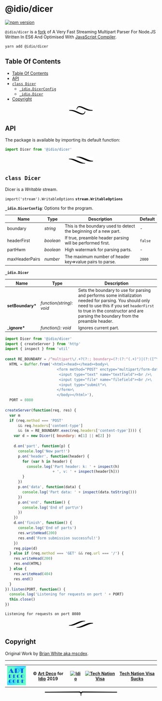 # @idio/dicer

[![npm version](https://badge.fury.io/js/%40idio%2Fdicer.svg)](https://npmjs.org/package/@idio/dicer)

`@idio/dicer` is a [fork](https://github.com/mscdex/dicer) of A Very Fast Streaming Multipart Parser For Node.JS Written In ES6 And Optimised With [JavaScript Compiler](https://compiler.page).

```sh
yarn add @idio/dicer
```

## Table Of Contents

- [Table Of Contents](#table-of-contents)
- [API](#api)
- [`class Dicer`](#class-dicer)
  * [`_idio.DicerConfig`](#type-_idiodicerconfig)
  * [`_idio.Dicer`](#type-_idiodicer)
- [Copyright](#copyright)

<p align="center"><a href="#table-of-contents"><img src="/.documentary/section-breaks/0.svg?sanitize=true"></a></p>

## API

The package is available by importing its default function:

```js
import Dicer from '@idio/dicer'
```

<p align="center"><a href="#table-of-contents"><img src="/.documentary/section-breaks/1.svg?sanitize=true"></a></p>

## `class Dicer`

Dicer is a _Writable_ stream.

`import('stream').WritableOptions` __<a name="type-streamwritableoptions">`stream.WritableOptions`</a>__

__<a name="type-_idiodicerconfig">`_idio.DicerConfig`</a>__: Options for the program.

|      Name      |       Type       |                           Description                            | Default |
| -------------- | ---------------- | ---------------------------------------------------------------- | ------- |
| boundary       | <em>string</em>  | This is the boundary used to detect the beginning of a new part. | -       |
| headerFirst    | <em>boolean</em> | If true, preamble header parsing will be performed first.        | `false` |
| partHwm        | <em>boolean</em> | High watermark for parsing parts.                                | -       |
| maxHeaderPairs | <em>number</em>  | The maximum number of header key=&gt;value pairs to parse.       | `2000`  |

__<a name="type-_idiodicer">`_idio.Dicer`</a>__

|       Name       |              Type               |                                                                                                              Description                                                                                                              |
| ---------------- | ------------------------------- | ------------------------------------------------------------------------------------------------------------------------------------------------------------------------------------------------------------------------------------- |
| __setBoundary*__ | <em>function(string): void</em> | Sets the boundary to use for parsing and performs some initialization needed for parsing. You should only need to use this if you set `headerFirst` to true in the constructor and are parsing the boundary from the preamble header. |
| ___ignore*__     | <em>function(): void</em>       | Ignores current part.                                                                                                                                                                                                                 |

```js
import Dicer from '@idio/dicer'
import { createServer } from 'http'
import { inspect } from 'util'

const RE_BOUNDARY = /^multipart\/.+?(?:; boundary=(?:(?:"(.+)")|(?:([^\s]+))))$/i,
  HTML = Buffer.from('<html><head></head><body>\
                        <form method="POST" enctype="multipart/form-data">\
                         <input type="text" name="textfield"><br />\
                         <input type="file" name="filefield"><br />\
                         <input type="submit">\
                        </form>\
                        </body></html>'),
  PORT = 8080

createServer(function(req, res) {
  var m
  if (req.method === 'POST'
      && req.headers['content-type']
      && (m = RE_BOUNDARY.exec(req.headers['content-type']))) {
    var d = new Dicer({ boundary: m[1] || m[2] })

    d.on('part', function(p) {
      console.log('New part!')
      p.on('header', function(header) {
        for (var h in header) {
          console.log('Part header: k: ' + inspect(h)
                      + ', v: ' + inspect(header[h]))
        }
      })
      p.on('data', function(data) {
        console.log('Part data: ' + inspect(data.toString()))
      })
      p.on('end', function() {
        console.log('End of part\n')
      })
    })
    d.on('finish', function() {
      console.log('End of parts')
      res.writeHead(200)
      res.end('Form submission successful!')
    })
    req.pipe(d)
  } else if (req.method === 'GET' && req.url === '/') {
    res.writeHead(200)
    res.end(HTML)
  } else {
    res.writeHead(404)
    res.end()
  }
}).listen(PORT, function() {
  console.log('Listening for requests on port ' + PORT)
  this.close()
})
```
```
Listening for requests on port 8080
```

<p align="center"><a href="#table-of-contents"><img src="/.documentary/section-breaks/2.svg?sanitize=true"></a></p>

## Copyright

Original Work by [Brian White aka mscdex](https://github.com/mscdex/dicer).

---

<table>
  <tr>
    <th>
      <a href="https://artd.eco">
        <img src="https://raw.githubusercontent.com/wrote/wrote/master/images/artdeco.png" alt="Art Deco">
      </a>
    </th>
    <th>© <a href="https://artd.eco">Art Deco</a> for <a href="https://idio.cc">Idio</a> 2019</th>
    <th>
      <a href="https://idio.cc">
        <img src="https://avatars3.githubusercontent.com/u/40834161?s=100" width="100" alt="Idio">
      </a>
    </th>
    <th>
      <a href="https://www.technation.sucks" title="Tech Nation Visa">
        <img src="https://raw.githubusercontent.com/artdecoweb/www.technation.sucks/master/anim.gif"
          alt="Tech Nation Visa">
      </a>
    </th>
    <th><a href="https://www.technation.sucks">Tech Nation Visa Sucks</a></th>
  </tr>
</table>

<p align="center"><a href="#table-of-contents"><img src="/.documentary/section-breaks/-1.svg?sanitize=true"></a></p>